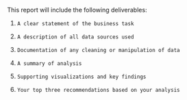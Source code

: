 This report will include the following deliverables:

1.     A clear statement of the business task
2.     A description of all data sources used
3.     Documentation of any cleaning or manipulation of data
4.     A summary of analysis
5.     Supporting visualizations and key findings
6.     Your top three recommendations based on your analysis
